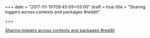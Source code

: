 +++
date = "2017-01-19T09:45:09+03:00"
draft = true
title = "Sharing loggers across contexts and packages  #reddit"

+++

<p><a href="https://t.co/3PMEBjMGBr">Sharing loggers across contexts and packages  #reddit</a></p>
